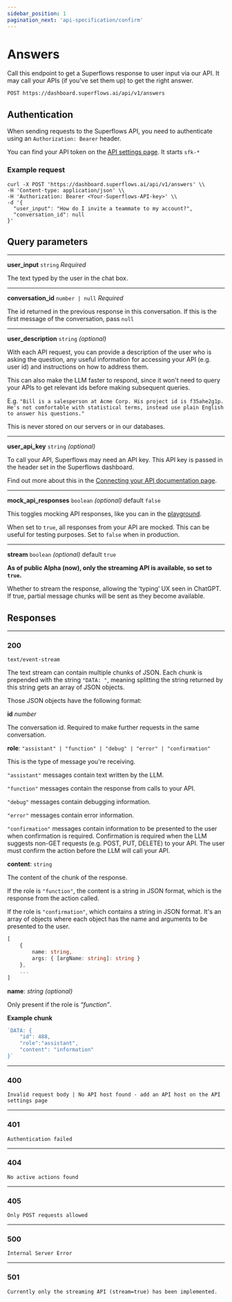```yaml
---
sidebar_position: 1
pagination_next: 'api-specification/confirm'
---
```


# Answers

Call this endpoint to get a Superflows response to user input via our API. It may call your APIs (if you've set them up) to get the right answer.

`POST https://dashboard.superflows.ai/api/v1/answers`


## Authentication

When sending requests to the Superflows API, you need to authenticate using an `Authorization: Bearer` header. 

You can find your API token on the [API settings page](https://dashboard.superflows.ai/api-settings). It starts `sfk-*`

### Example request

```
curl -X POST 'https://dashboard.superflows.ai/api/v1/answers' \\
-H 'Content-type: application/json' \\
-H 'Authorization: Bearer <Your-Superflows-API-key>' \\
-d '{
  "user_input": "How do I invite a teammate to my account?",
  "conversation_id": null
}'
```

## Query parameters

---

**user_input** `string` *Required*

The text typed by the user in the chat box.

---

**conversation_id** `number | null` *Required*

The id returned in the previous response in this conversation. If this is the first message of the conversation, pass `null`

---

**user_description** `string` *(optional)*

With each API request, you can provide a description of the user who is asking the question, any useful information for accessing your API (e.g. user id) and instructions on how to address them.

This can also make the LLM faster to respond, since it won't need to query your APIs to get relevant ids before making subsequent queries.

E.g. `"Bill is a salesperson at Acme Corp. His project id is f35ahe2g1p. He's not comfortable with statistical terms, instead use plain English to answer his questions."`

This is never stored on our servers or in our databases.

---

**user_api_key** `string` *(optional)*

To call your API, Superflows may need an API key. This API key is passed in the header set in the Superflows dashboard.

Find out more about this in the [Connecting your API documentation page](/docs/connecting-your-api/api-host).

---

**mock_api_responses** `boolean` *(optional)* default `false`

This toggles mocking API responses, like you can in the [playground](/docs/playground/mock-api-responses).

When set to `true`, all responses from your API are mocked. This can be useful for testing purposes. Set to `false` when in production.

---

**stream** `boolean` *(optional)* default `true`

**As of public Alpha (now), only the streaming API is available, so set to `true`.**

Whether to stream the response, allowing the ‘typing’ UX seen in ChatGPT. If true, partial message chunks will be sent as they become available.

## Responses


---
### **200**

`text/event-stream`

The text stream can contain multiple chunks of JSON. Each chunk is prepended with the string `"DATA: "`, meaning splitting the string returned by this string gets an array of JSON objects.

Those JSON objects have the following format:

**id** *number*

The conversation id. Required to make further requests in the same conversation.

**role**: `"assistant" | "function" | "debug" | "error" | "confirmation"`

This is the type of message you're receiving.

`"assistant"` messages contain text written by the LLM.
    
`"function"` messages contain the response from calls to your API.

`"debug"` messages contain debugging information.

`"error"` messages contain error information.

`"confirmation"` messages contain information to be presented to the user when confirmation is required. Confirmation is required when the LLM suggests non-GET requests (e.g. POST, PUT, DELETE) to your API. The user must confirm the action before the LLM will call your API.

**content**: `string`

The content of the chunk of the response.

If the role is `"function"`, the content is a string in JSON format, which is the response from the action called.

If the role is `"confirmation"`, which contains a string in JSON format. It's an array of objects where each object has the name and arguments to be presented to the user.
```ts
[
    {
        name: string,
        args: { [argName: string]: string }
    },
    ...
]
```
**name**: *string (optional)*

Only present if the role is *“function”*.

**Example chunk**

```js
`DATA: {
    "id": 488,
    "role":"assistant",
    "content": "information"
}`
```

---

### **400**
    
    Invalid request body | No API host found - add an API host on the API settings page
    
---

### **401**
    
    Authentication failed

---

### **404**
    
    No active actions found

---

### **405**
    
    Only POST requests allowed

---

### **500**
    
    Internal Server Error

---

### **501**
    
    Currently only the streaming API (stream=true) has been implemented. 